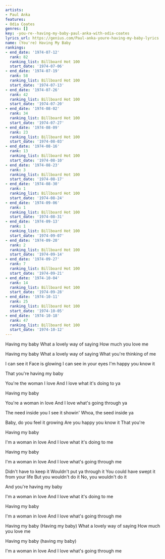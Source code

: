 ```yaml
---
artists:
- Paul Anka
features:
- Odia Coates
genres: []
key: -you-re--having-my-baby-paul-anka-with-odia-coates
lyrics_url: https://genius.com/Paul-anka-youre-having-my-baby-lyrics
name: (You're) Having My Baby
rankings:
- end_date: '1974-07-12'
  rank: 82
  ranking_list: Billboard Hot 100
  start_date: '1974-07-06'
- end_date: '1974-07-19'
  rank: 58
  ranking_list: Billboard Hot 100
  start_date: '1974-07-13'
- end_date: '1974-07-26'
  rank: 42
  ranking_list: Billboard Hot 100
  start_date: '1974-07-20'
- end_date: '1974-08-02'
  rank: 34
  ranking_list: Billboard Hot 100
  start_date: '1974-07-27'
- end_date: '1974-08-09'
  rank: 23
  ranking_list: Billboard Hot 100
  start_date: '1974-08-03'
- end_date: '1974-08-16'
  rank: 13
  ranking_list: Billboard Hot 100
  start_date: '1974-08-10'
- end_date: '1974-08-23'
  rank: 3
  ranking_list: Billboard Hot 100
  start_date: '1974-08-17'
- end_date: '1974-08-30'
  rank: 1
  ranking_list: Billboard Hot 100
  start_date: '1974-08-24'
- end_date: '1974-09-06'
  rank: 1
  ranking_list: Billboard Hot 100
  start_date: '1974-08-31'
- end_date: '1974-09-13'
  rank: 1
  ranking_list: Billboard Hot 100
  start_date: '1974-09-07'
- end_date: '1974-09-20'
  rank: 2
  ranking_list: Billboard Hot 100
  start_date: '1974-09-14'
- end_date: '1974-09-27'
  rank: 7
  ranking_list: Billboard Hot 100
  start_date: '1974-09-21'
- end_date: '1974-10-04'
  rank: 14
  ranking_list: Billboard Hot 100
  start_date: '1974-09-28'
- end_date: '1974-10-11'
  rank: 25
  ranking_list: Billboard Hot 100
  start_date: '1974-10-05'
- end_date: '1974-10-18'
  rank: 47
  ranking_list: Billboard Hot 100
  start_date: '1974-10-12'
---
```

Having my baby
What a lovely way of saying
How much you love me

Having my baby
What a lovely way of saying
What you're thinking of me

I can see it
Face is glowing
I can see in your eyes
I'm happy you know it


That you're having my baby


You're the woman I love
And I love what it's doing to ya


Having my baby


You're a woman in love
And I love what's going through ya

The need inside you
I see it showin'
Whoa, the seed inside ya

Baby, do you feel it growing
Are you happy you know it
That you're


Having my baby


I'm a woman in love
And I love what it's doing to me


Having my baby


I'm a woman in love
And I love what's going through me


Didn't have to keep it
Wouldn't put ya through it
You could have swept it from your life
But you wouldn't do it
No, you wouldn't do it


And you're having my baby


I'm a woman in love
And I love what it's doing to me


Having my baby


I'm a woman in love
And I love what's going through me


Having my baby
(Having my baby)
What a lovely way of saying
How much you love me


Having my baby
(having my baby)


I'm a woman in love
And I love what's going through me

